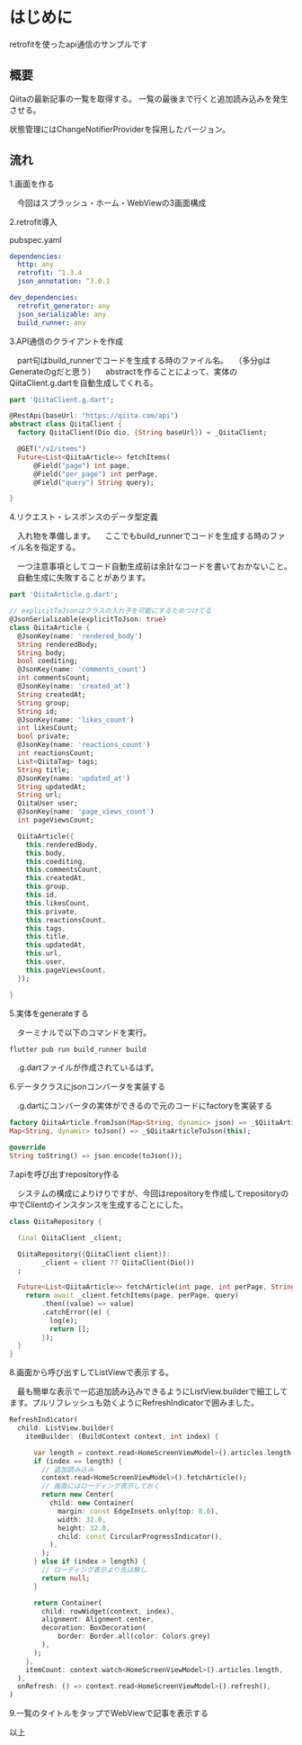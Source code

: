 # はじめに

retrofitを使ったapi通信のサンプルです

## 概要

Qiitaの最新記事の一覧を取得する。
一覧の最後まで行くと追加読み込みを発生させる。

状態管理にはChangeNotifierProviderを採用したバージョン。

## 流れ

1.画面を作る

　今回はスプラッシュ・ホーム・WebViewの3画面構成

2.retrofit導入

pubspec.yaml
```yaml
dependencies:
  http: any
  retrofit: ^1.3.4
  json_annotation: ^3.0.1

dev_dependencies:
  retrofit_generator: any
  json_serializable: any
  build_runner: any
```

3.API通信のクライアントを作成

　part句はbuild_runnerでコードを生成する時のファイル名。
　（多分gはGenerateのgだと思う）
　abstractを作ることによって、実体のQiitaClient.g.dartを自動生成してくれる。

```dart
part 'QiitaClient.g.dart';

@RestApi(baseUrl: "https://qiita.com/api")
abstract class QiitaClient {
  factory QiitaClient(Dio dio, {String baseUrl}) = _QiitaClient;

  @GET("/v2/items")
  Future<List<QiitaArticle>> fetchItems(
      @Field("page") int page,
      @Field("per_page") int perPage,
      @Field("query") String query);

}
```

4.リクエスト・レスポンスのデータ型定義

　入れ物を準備します。
　ここでもbuild_runnerでコードを生成する時のファイル名を指定する。

　一つ注意事項としてコード自動生成前は余計なコードを書いておかないこと。
　自動生成に失敗することがあります。
 
```dart
part 'QiitaArticle.g.dart';

// explicitToJsonはクラスの入れ子を可能にするためつけてる
@JsonSerializable(explicitToJson: true)
class QiitaArticle {
  @JsonKey(name: 'rendered_body')
  String renderedBody;
  String body;
  bool coediting;
  @JsonKey(name: 'comments_count')
  int commentsCount;
  @JsonKey(name: 'created_at')
  String createdAt;
  String group;
  String id;
  @JsonKey(name: 'likes_count')
  int likesCount;
  bool private;
  @JsonKey(name: 'reactions_count')
  int reactionsCount;
  List<QiitaTag> tags;
  String title;
  @JsonKey(name: 'updated_at')
  String updatedAt;
  String url;
  QiitaUser user;
  @JsonKey(name: 'page_views_count')
  int pageViewsCount;

  QiitaArticle({
    this.renderedBody,
    this.body,
    this.coediting,
    this.commentsCount,
    this.createdAt,
    this.group,
    this.id,
    this.likesCount,
    this.private,
    this.reactionsCount,
    this.tags,
    this.title,
    this.updatedAt,
    this.url,
    this.user,
    this.pageViewsCount,
  });

}
```

5.実体をgenerateする

　ターミナルで以下のコマンドを実行。

```cmd
flutter pub run build_runner build
```
　.g.dartファイルが作成されているはず。

6.データクラスにjsonコンバータを実装する

　.g.dartにコンバータの実体ができるので元のコードにfactoryを実装する

```dart
factory QiitaArticle.fromJson(Map<String, dynamic> json) => _$QiitaArticleFromJson(json);
Map<String, dynamic> toJson() => _$QiitaArticleToJson(this);

@override
String toString() => json.encode(toJson());

```

7.apiを呼び出すrepository作る

　システムの構成によりけりですが、今回はrepositoryを作成してrepositoryの中でClientのインスタンスを生成することにした。

```dart
class QiitaRepository {

  final QiitaClient _client;

  QiitaRepository({QiitaClient client}):
        _client = client ?? QiitaClient(Dio())
  ;

  Future<List<QiitaArticle>> fetchArticle(int page, int perPage, String query) async {
    return await _client.fetchItems(page, perPage, query)
        .then((value) => value)
        .catchError((e) {
          log(e);
          return [];
        });
  }
}
```

8.画面から呼び出すしてListViewで表示する。

　最も簡単な表示で一応追加読み込みできるようにListView.builderで細工してます。プルリフレッシュも効くようにRefreshIndicatorで囲みました。

```dart
RefreshIndicator(
  child: ListView.builder(
    itemBuilder: (BuildContext context, int index) {

      var length = context.read<HomeScreenViewModel>().articles.length -1;
      if (index == length) {
        // 追加読み込み
        context.read<HomeScreenViewModel>().fetchArticle();
        // 画面にはローディング表示しておく
        return new Center(
          child: new Container(
            margin: const EdgeInsets.only(top: 8.0),
            width: 32.0,
            height: 32.0,
            child: const CircularProgressIndicator(),
          ),
        );
      } else if (index > length) {
        // ローディング表示より先は無し
        return null;
      }

      return Container(
        child: rowWidget(context, index),
        alignment: Alignment.center,
        decoration: BoxDecoration(
            border: Border.all(color: Colors.grey)
        ),
      );
    },
    itemCount: context.watch<HomeScreenViewModel>().articles.length,
  ),
  onRefresh: () => context.read<HomeScreenViewModel>().refresh(),
)
```

9.一覧のタイトルをタップでWebViewで記事を表示する


以上
